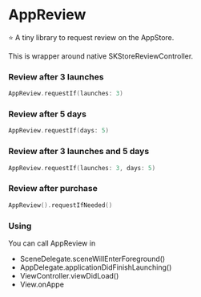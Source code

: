 # AppReview

⭐️ A tiny library to request review on the AppStore.

This is wrapper around native SKStoreReviewController.

### Review after 3 launches
```swift
AppReview.requestIf(launches: 3)
```

### Review after 5 days
```swift
AppReview.requestIf(days: 5)
```

### Review after 3 launches and 5 days
```swift
AppReview.requestIf(launches: 3, days: 5)
```

### Review after purchase
```swift
AppReview().requestIfNeeded()
```

### Using

You can call AppReview in
* SceneDelegate.sceneWillEnterForeground()
* AppDelegate.applicationDidFinishLaunching()
* ViewController.viewDidLoad()
* View.onAppe
